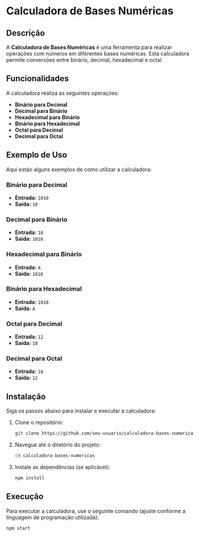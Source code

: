 # Calculadora de Bases Numéricas

## Descrição
A **Calculadora de Bases Numéricas** é uma ferramenta para realizar operações com números em diferentes bases numéricas. Esta calculadora permite conversões entre binário, decimal, hexadecimal e octal.

## Funcionalidades
A calculadora realiza as seguintes operações:

- **Binário para Decimal**
- **Decimal para Binário**
- **Hexadecimal para Binário**
- **Binário para Hexadecimal**
- **Octal para Decimal**
- **Decimal para Octal**

## Exemplo de Uso
Aqui estão alguns exemplos de como utilizar a calculadora:

### Binário para Decimal
- **Entrada:** `1010`
- **Saída:** `10`

### Decimal para Binário
- **Entrada:** `10`
- **Saída:** `1010`

### Hexadecimal para Binário
- **Entrada:** `A`
- **Saída:** `1010`

### Binário para Hexadecimal
- **Entrada:** `1010`
- **Saída:** `A`

### Octal para Decimal
- **Entrada:** `12`
- **Saída:** `10`

### Decimal para Octal
- **Entrada:** `10`
- **Saída:** `12`

## Instalação
Siga os passos abaixo para instalar e executar a calculadora:

1. Clone o repositório:
    ```bash
    git clone https://github.com/seu-usuario/calculadora-bases-numericas.git
    ```

2. Navegue até o diretório do projeto:
    ```bash
    cd calculadora-bases-numericas
    ```

3. Instale as dependências (se aplicável):
    ```bash
    npm install
    ```

## Execução
Para executar a calculadora, use o seguinte comando (ajuste conforme a linguagem de programação utilizada):

```bash
npm start
